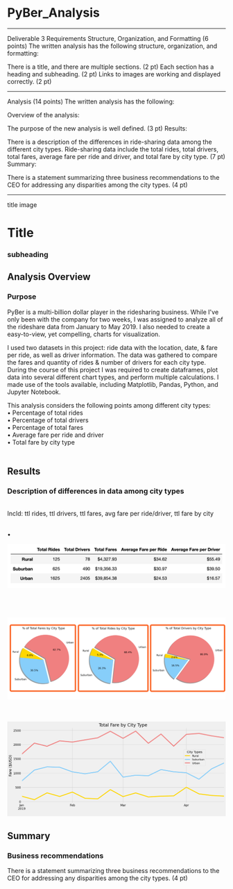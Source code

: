# PyBer_Analysis
_____________
Deliverable 3 Requirements
Structure, Organization, and Formatting (6 points)
The written analysis has the following structure, organization, and formatting:

There is a title, and there are multiple sections. (2 pt)
Each section has a heading and subheading. (2 pt)
Links to images are working and displayed correctly. (2 pt)
_____________
Analysis (14 points)
The written analysis has the following:

Overview of the analysis:

The purpose of the new analysis is well defined. (3 pt)
Results:

There is a description of the differences in ride-sharing data among the different city types. Ride-sharing data include the total rides, total drivers, total fares, average fare per ride and driver, and total fare by city type. (7 pt)
Summary:

There is a statement summarizing three business recommendations to the CEO for addressing any disparities among the city types. (4 pt)
_____________

title image
# Title
### subheading



## Analysis Overview
### Purpose

PyBer is a multi-billion dollar player in the ridesharing business. While I've only been with the company for two weeks, I was assigned to analyze all of the rideshare data from January to May 2019. I also needed to create a easy-to-view, yet compelling, charts for visualization.
<BR>
  
I used two datasets in this project: ride data with the location, date, & fare per ride, as well as driver information. The data was gathered to compare the fares and quantity of rides & number of drivers for each city type. During the course of this project I was required to create dataframes, plot data into several different chart types, and perform multiple calculations. I made use of the tools available, including Matplotlib, Pandas, Python, and Jupyter Notebook.
<BR>
  
This analysis considers the following points among different city types:
<BR>
• Percentage of total rides
  <BR>
• Percentage of total drivers
    <BR>
• Percentage of total fares
      <BR>
• Average fare per ride and driver
        <BR>
• Total fare by city type
          <BR><BR>




## Results
### Description of differences in data among city types
<BR>
Incld: ttl rides, ttl drivers, ttl fares, avg fare per ride/driver, ttl fare by city
  <BR><BR>
    
•    

<img src="https://github.com/meggrooms/PyBer_Analysis/blob/main/Images/totals.png">    
    
    
    
 <BR><BR>   
 <img src="https://github.com/meggrooms/PyBer_Analysis/blob/main/Images/total%20percents.png">
   
   
<BR><BR>
<img src="https://github.com/meggrooms/PyBer_Analysis/blob/main/Images/fig%208%20-%20Ttl%20fare%20by%20city%20type.png">
  
## Summary
### Business recommendations
There is a statement summarizing three business recommendations to the CEO for addressing any disparities among the city types. (4 pt)
